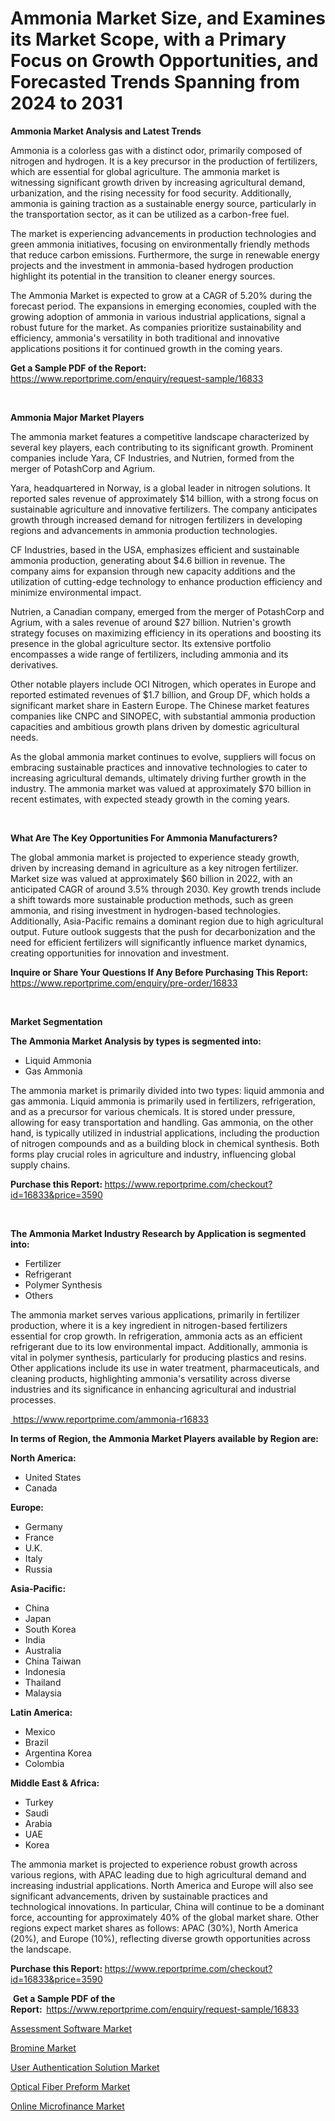 <p><h1>Ammonia Market Size, and Examines its Market Scope, with a Primary Focus on Growth Opportunities, and Forecasted Trends Spanning from 2024 to 2031</h1></p><p><strong>Ammonia Market Analysis and Latest Trends</strong></p>
<p><p>Ammonia is a colorless gas with a distinct odor, primarily composed of nitrogen and hydrogen. It is a key precursor in the production of fertilizers, which are essential for global agriculture. The ammonia market is witnessing significant growth driven by increasing agricultural demand, urbanization, and the rising necessity for food security. Additionally, ammonia is gaining traction as a sustainable energy source, particularly in the transportation sector, as it can be utilized as a carbon-free fuel.</p><p>The market is experiencing advancements in production technologies and green ammonia initiatives, focusing on environmentally friendly methods that reduce carbon emissions. Furthermore, the surge in renewable energy projects and the investment in ammonia-based hydrogen production highlight its potential in the transition to cleaner energy sources. </p><p>The Ammonia Market is expected to grow at a CAGR of 5.20% during the forecast period. The expansions in emerging economies, coupled with the growing adoption of ammonia in various industrial applications, signal a robust future for the market. As companies prioritize sustainability and efficiency, ammonia's versatility in both traditional and innovative applications positions it for continued growth in the coming years.</p></p>
<p><strong>Get a Sample PDF of the Report:&nbsp;</strong> <a href="https://www.reportprime.com/enquiry/request-sample/16833?utm_campaign=3&utm_medium=2&utm_source=Github&utm_content=ia&utm_term=24112024&utm_id=ammonia">https://www.reportprime.com/enquiry/request-sample/16833</a></p>
<p>&nbsp;</p>
<p><strong>Ammonia Major Market Players</strong></p>
<p><p>The ammonia market features a competitive landscape characterized by several key players, each contributing to its significant growth. Prominent companies include Yara, CF Industries, and Nutrien, formed from the merger of PotashCorp and Agrium.</p><p>Yara, headquartered in Norway, is a global leader in nitrogen solutions. It reported sales revenue of approximately $14 billion, with a strong focus on sustainable agriculture and innovative fertilizers. The company anticipates growth through increased demand for nitrogen fertilizers in developing regions and advancements in ammonia production technologies.</p><p>CF Industries, based in the USA, emphasizes efficient and sustainable ammonia production, generating about $4.6 billion in revenue. The company aims for expansion through new capacity additions and the utilization of cutting-edge technology to enhance production efficiency and minimize environmental impact.</p><p>Nutrien, a Canadian company, emerged from the merger of PotashCorp and Agrium, with a sales revenue of around $27 billion. Nutrien's growth strategy focuses on maximizing efficiency in its operations and boosting its presence in the global agriculture sector. Its extensive portfolio encompasses a wide range of fertilizers, including ammonia and its derivatives.</p><p>Other notable players include OCI Nitrogen, which operates in Europe and reported estimated revenues of $1.7 billion, and Group DF, which holds a significant market share in Eastern Europe. The Chinese market features companies like CNPC and SINOPEC, with substantial ammonia production capacities and ambitious growth plans driven by domestic agricultural needs.</p><p>As the global ammonia market continues to evolve, suppliers will focus on embracing sustainable practices and innovative technologies to cater to increasing agricultural demands, ultimately driving further growth in the industry. The ammonia market was valued at approximately $70 billion in recent estimates, with expected steady growth in the coming years.</p></p>
<p>&nbsp;</p>
<p><strong>What Are The Key Opportunities For Ammonia Manufacturers?</strong></p>
<p><p>The global ammonia market is projected to experience steady growth, driven by increasing demand in agriculture as a key nitrogen fertilizer. Market size was valued at approximately $60 billion in 2022, with an anticipated CAGR of around 3.5% through 2030. Key growth trends include a shift towards more sustainable production methods, such as green ammonia, and rising investment in hydrogen-based technologies. Additionally, Asia-Pacific remains a dominant region due to high agricultural output. Future outlook suggests that the push for decarbonization and the need for efficient fertilizers will significantly influence market dynamics, creating opportunities for innovation and investment.</p></p>
<p><strong>Inquire or Share Your Questions If Any Before Purchasing This Report:</strong> <a href="https://www.reportprime.com/enquiry/pre-order/16833?utm_campaign=3&utm_medium=2&utm_source=Github&utm_content=ia&utm_term=24112024&utm_id=ammonia">https://www.reportprime.com/enquiry/pre-order/16833</a></p>
<p>&nbsp;</p>
<p><strong>Market Segmentation</strong></p>
<p><strong>The Ammonia Market Analysis by types is segmented into:</strong></p>
<p><ul><li>Liquid Ammonia</li><li>Gas Ammonia</li></ul></p>
<p><p>The ammonia market is primarily divided into two types: liquid ammonia and gas ammonia. Liquid ammonia is primarily used in fertilizers, refrigeration, and as a precursor for various chemicals. It is stored under pressure, allowing for easy transportation and handling. Gas ammonia, on the other hand, is typically utilized in industrial applications, including the production of nitrogen compounds and as a building block in chemical synthesis. Both forms play crucial roles in agriculture and industry, influencing global supply chains.</p></p>
<p><strong>Purchase this Report:&nbsp;</strong><a href="https://www.reportprime.com/checkout?id=16833&price=3590&utm_campaign=3&utm_medium=2&utm_source=Github&utm_content=ia&utm_term=24112024&utm_id=ammonia">https://www.reportprime.com/checkout?id=16833&price=3590</a></p>
<p>&nbsp;</p>
<p><strong>The Ammonia Market Industry Research by Application is segmented into:</strong></p>
<p><ul><li>Fertilizer</li><li>Refrigerant</li><li>Polymer Synthesis</li><li>Others</li></ul></p>
<p><p>The ammonia market serves various applications, primarily in fertilizer production, where it is a key ingredient in nitrogen-based fertilizers essential for crop growth. In refrigeration, ammonia acts as an efficient refrigerant due to its low environmental impact. Additionally, ammonia is vital in polymer synthesis, particularly for producing plastics and resins. Other applications include its use in water treatment, pharmaceuticals, and cleaning products, highlighting ammonia's versatility across diverse industries and its significance in enhancing agricultural and industrial processes.</p></p>
<p><a href="https://www.reportprime.com/ammonia-r16833?utm_campaign=3&utm_medium=2&utm_source=Github&utm_content=ia&utm_term=24112024&utm_id=ammonia">&nbsp;https://www.reportprime.com/ammonia-r16833</a></p>
<p><strong>In terms of Region, the Ammonia Market Players available by Region are:</strong></p>
<p>
    <p> <strong> North America: </strong>
        <ul>
            <li>United States</li>
            <li>Canada</li>
        </ul>
        </p> 
    <p> <strong> Europe: </strong>
        <ul>
            <li>Germany</li>
            <li>France</li>
            <li>U.K.</li>
            <li>Italy</li>
            <li>Russia</li>
        </ul>
        </p> 
    <p> <strong> Asia-Pacific: </strong>
        <ul>
            <li>China</li>
            <li>Japan</li>
            <li>South Korea</li>
            <li>India</li>
            <li>Australia</li>
            <li>China Taiwan</li>
            <li>Indonesia</li>
            <li>Thailand</li>
            <li>Malaysia</li>
        </ul>
        </p> 
    <p> <strong> Latin America: </strong>
        <ul>
            <li>Mexico</li>
            <li>Brazil</li>
            <li>Argentina Korea</li>
            <li>Colombia</li>
        </ul>
        </p> 
    <p> <strong> Middle East & Africa: </strong>
        <ul>
            <li>Turkey</li>
            <li>Saudi</li>
            <li>Arabia</li>
            <li>UAE</li>
            <li>Korea</li>
        </ul>
    </p>
    </p>
<p><p>The ammonia market is projected to experience robust growth across various regions, with APAC leading due to high agricultural demand and increasing industrial applications. North America and Europe will also see significant advancements, driven by sustainable practices and technological innovations. In particular, China will continue to be a dominant force, accounting for approximately 40% of the global market share. Other regions expect market shares as follows: APAC (30%), North America (20%), and Europe (10%), reflecting diverse growth opportunities across the landscape.</p></p>
<p><strong>Purchase this Report: </strong><a href="https://www.reportprime.com/checkout?id=16833&price=3590&utm_campaign=3&utm_medium=2&utm_source=Github&utm_content=ia&utm_term=24112024&utm_id=ammonia">https://www.reportprime.com/checkout?id=16833&price=3590</a></p>
<p>&nbsp;<strong>Get a Sample PDF of the Report:&nbsp;&nbsp;</strong><a href="https://www.reportprime.com/enquiry/request-sample/16833?utm_campaign=3&utm_medium=2&utm_source=Github&utm_content=ia&utm_term=24112024&utm_id=ammonia">https://www.reportprime.com/enquiry/request-sample/16833</a></p>
<p><strong></strong></p>
<p><p><a href="https://www.linkedin.com/pulse/assessment-software-market-size-share-analysis-2024-2031-uotse?utm_campaign=3&utm_medium=2&utm_source=Github&utm_content=ia&utm_term=24112024&utm_id=ammonia">Assessment Software Market</a></p><p><a href="https://github.com/RunaHaque64/Market-Research-Report-List-1/blob/main/bromine-market.md?utm_campaign=3&utm_medium=2&utm_source=Github&utm_content=ia&utm_term=24112024&utm_id=ammonia">Bromine Market</a></p><p><a href="https://www.linkedin.com/pulse/overview-user-authentication-solution-market-2024-2031-size-dqhte?utm_campaign=3&utm_medium=2&utm_source=Github&utm_content=ia&utm_term=24112024&utm_id=ammonia">User Authentication Solution Market</a></p><p><a href="https://github.com/sca704osol/Market-Research-Report-List-1/blob/main/optical-fiber-preform-market.md?utm_campaign=3&utm_medium=2&utm_source=Github&utm_content=ia&utm_term=24112024&utm_id=ammonia">Optical Fiber Preform Market</a></p><p><a href="https://issuu.com/reportprime-2/docs/online-microfinance-market-size-203_d4b85903e37d60?utm_campaign=3&utm_medium=2&utm_source=Github&utm_content=ia&utm_term=24112024&utm_id=ammonia">Online Microfinance Market</a></p></p>